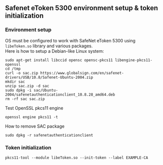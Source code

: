 ## Safenet eToken 5300 environment setup & token initialization
### Environment setup
OS must be configured to work with SafeNet eToken 5300 using `libeToken.so` library and various packages.  
Here is how to setup a Debian-like Linux system:

```
sudo apt-get install libccid opensc opensc-pkcs11 libengine-pkcs11-openssl
cd /tmp
curl -o sac.zip https://www.globalsign.com/en/safenet-drivers/USB/10.8/Safenet-Ubuntu-2004.zip
mkdir sac
unzip sac.zip -d sac
sudo dpkg -i sac/Ubuntu-2004/safenetauthenticationclient_10.8.28_amd64.deb
rm -rf sac sac.zip
```

Test OpenSSL pkcs11 engine
```
openssl engine pkcs11 -t
```

How to remove SAC package
```
sudo dpkg -r safenetauthenticationclient
```

### Token initialization
```
pkcs11-tool --module libeToken.so --init-token --label EXAMPLE-CA
```
